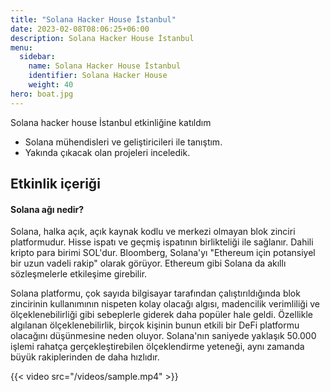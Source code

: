```yaml
---
title: "Solana Hacker House İstanbul"
date: 2023-02-08T08:06:25+06:00
description: Solana Hacker House İstanbul
menu:
  sidebar:
    name: Solana Hacker House İstanbul
    identifier: Solana Hacker House
    weight: 40
hero: boat.jpg
---
```

Solana hacker house İstanbul etkinliğine katıldım

- Solana mühendisleri ve geliştiricileri ile tanıştım.
- Yakında çıkacak olan projeleri inceledik.


## Etkinlik içeriği

#### Solana ağı nedir?


Solana, halka açık, açık kaynak kodlu ve merkezi olmayan blok zinciri platformudur. Hisse ispatı ve geçmiş ispatının birlikteliği ile sağlanır. Dahili kripto para birimi SOL'dur. Bloomberg, Solana'yı "Ethereum için potansiyel bir uzun vadeli rakip" olarak görüyor. Ethereum gibi Solana da akıllı sözleşmelerle etkileşime girebilir.

Solana platformu, çok sayıda bilgisayar tarafından çalıştırıldığında blok zincirinin kullanımının nispeten kolay olacağı algısı, madencilik verimliliği ve ölçeklenebilirliği gibi sebeplerle giderek daha popüler hale geldi. Özellikle algılanan ölçeklenebilirlik, birçok kişinin bunun etkili bir DeFi platformu olacağını düşünmesine neden oluyor. Solana'nın saniyede yaklaşık 50.000 işlemi rahatça gerçekleştirebilen ölçeklendirme yeteneği, aynı zamanda büyük rakiplerinden de daha hızlıdır.


{{< video src="/videos/sample.mp4" >}}

